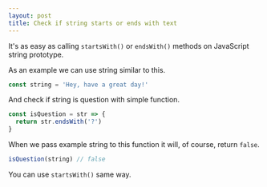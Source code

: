 ```yaml
---
layout: post
title: Check if string starts or ends with text
---
```


It's as easy as calling `startsWith()` or `endsWith()` methods on JavaScript string prototype.

As an example we can use string similar to this.

```js
const string = 'Hey, have a great day!'
```

And check if string is question with simple function.

```js
const isQuestion = str => {
  return str.endsWith('?')
}
```

When we pass example string to this function it will, of course, return `false`.

```js
isQuestion(string) // false
```

You can use `startsWith()` same way.

<!-- resources:
  - name: String.prototype.startsWith() MDN
    url: https://developer.mozilla.org/en-US/docs/Web/JavaScript/Reference/Global_Objects/String/startsWith
  - name: String.prototype.endsWith() MDN
    url: https://developer.mozilla.org/en-US/docs/Web/JavaScript/Reference/Global_Objects/String/endsWith -->
